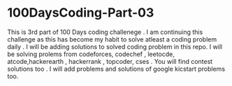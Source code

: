 # 100DaysCoding-Part-03
This is 3rd part of 100 Days coding challenege . I am continuing this challenge as this has become my habit to solve atleast a coding problem daily . I will be adding solutions to solved coding problem in this repo. I will be solving prolems from codeforces, codechef , leetocde, atcode,hackerearth , hackerrank , topcoder, cses . You will find contest solutions too . I will add problems and solutions of google kicstart problems too.
